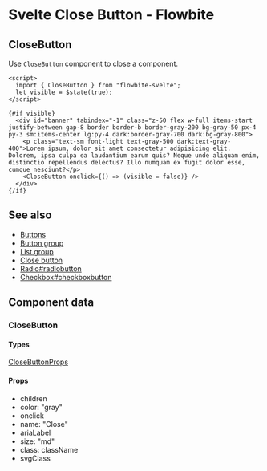 # Svelte Close Button - Flowbite


## CloseButton

Use `CloseButton` component to close a component.

```svelte
<script>
  import { CloseButton } from "flowbite-svelte";
  let visible = $state(true);
</script>

{#if visible}
  <div id="banner" tabindex="-1" class="z-50 flex w-full items-start justify-between gap-8 border border-b border-gray-200 bg-gray-50 px-4 py-3 sm:items-center lg:py-4 dark:border-gray-700 dark:bg-gray-800">
    <p class="text-sm font-light text-gray-500 dark:text-gray-400">Lorem ipsum, dolor sit amet consectetur adipisicing elit. Dolorem, ipsa culpa ea laudantium earum quis? Neque unde aliquam enim, distinctio repellendus delectus? Illo numquam ex fugit dolor esse, cumque nesciunt?</p>
    <CloseButton onclick={() => (visible = false)} />
  </div>
{/if}
```

## See also

- [Buttons](https://flowbite-svelte.com/llm/components/buttons.md)
- [Button group](https://flowbite-svelte.com/llm/components/button-group.md)
- [List group](https://flowbite-svelte.com/llm/components/list-group.md)
- [Close button](https://flowbite-svelte.com/llm/utilities/close-button.md)
- [Radio#radiobutton](https://flowbite-svelte.com/llm/forms/radio#radiobutton.md)
- [Checkbox#checkboxbutton](https://flowbite-svelte.com/llm/forms/checkbox#checkboxbutton.md)

## Component data

### CloseButton

#### Types

[CloseButtonProps](https://github.com/themesberg/flowbite-svelte/blob/main/src/lib/types.ts#L94)

#### Props

- children
- color: "gray"
- onclick
- name: "Close"
- ariaLabel
- size: "md"
- class: className
- svgClass

